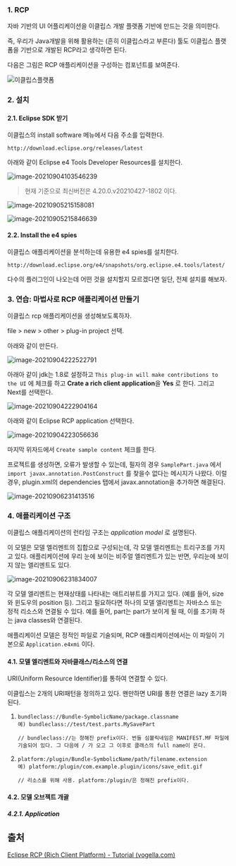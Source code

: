 ### 1. RCP

자바 기반의 UI 어플리케이션을 이클립스 개발 플랫폼 기반에 만드는 것을 의미한다.

즉, 우리가 Java개발을 위해 활용하는 (흔히 이클립스라고 부른다) 툴도 이클립스 플랫폼을 기반으로 개발된 RCP라고 생각하면 된다.

다음은 그림은 RCP 애플리케이션을 구성하는 컴포넌트를 보여준다.

![이클립스플랫폼](https://www.vogella.com/tutorials/EclipseRCP/img/architecture20.png)

### 2. 설치

#### 2.1. Eclipse SDK 받기

이클립스의 install software 메뉴에서 다음 주소를 입력한다.

```
http://download.eclipse.org/releases/latest
```

아래와 같이 Eclipse e4 Tools Developer Resources를 설치한다.

![image-20210904103546239](../../assets/images/post/eclipse/image-20210904103546239.png)

> 현재 기준으로 최신버전은 4.20.0.v20210427-1802 이다.

![image-20210905215158081](../../assets/images/post/eclipse/image-20210905215158081.png)

![image-20210905215846639](../../assets/images/post/eclipse/image-20210905215846639.png)

#### 2.2. Install the e4 spies

이클립스 애플리케이션을 분석하는데 유용한 e4 spies를 설치한다.

```
http://download.eclipse.org/e4/snapshots/org.eclipse.e4.tools/latest/
```

다수의 플러그인이 나오는데 어떤 것을 설치할지 모르겠다면 일단, 전체 설치를 해보자.

### 3. 연습: 마법사로 RCP 애플리케이션 만들기

이클립스 rcp 애플리케이션을 생성해보도록하자.

file > new > other > plug-in project 선택.

아래와 같이 만든다.

![image-20210904222522791](../../assets/images/post/eclipse/image-20210904222522791.png)

아래아 같이 jdk는 1.8로 설정하고 `This plug-in will make contributions to the UI` 에 체크를 하고 **Crate a rich client application**을 **Yes** 로 한다. 그리고 Next를 선택한다.

![image-20210904222904164](../../assets/images/post/eclipse/image-20210904222904164.png)

아래와 같이 Eclipse RCP application 선택한다.

![image-20210904223056636](../../assets/images/post/eclipse/image-20210904223056636.png)

마지막 위자드에서 `Create sample content` 체크를 한다. 

프로젝트를 생성하면, 오류가 발생할 수 있는데, 필자의 경우 `SamplePart.java` 에서 `import javax.annotation.PostConstruct` 를 찾을수 없다는 메시지가 나왔다. 이럴경우, plugin.xml의 dependencies 탭에서 javax.annotation을 추가하면 해결된다.

![image-20210906231413516](../../assets/images/post/eclipse/image-20210906231413516.png)

### 4. 애플리케이션 구조 

이클립스 애플리케이션의 런타임 구조는 *application model* 로 설명된다.

이 모델은 모델 엘리멘트의 집합으로 구성되는데, 각 모델 엘리멘트는 트리구조를 가지고 있다. 애플리케이션에 우리 눈에 보이는 비주얼 엘리멘트가 있는 반면, 우리눈에 보이지 않는 엘리멘트도 있다.

![image-20210906231834007](../../assets/images/post/eclipse/image-20210906231834007.png)

각 모델 엘리멘트는 현재상태를 나타내는 애트리뷰트를 가지고 있다. (예를 들어, size와 윈도우의 position 등). 그리고 필요하다면 하나의 모델 엘리멘트는 자바소스 또는 정적 리소스와 연결될 수 있다. 예를 들어, part는 part가 보이게 될 때, 이를 초기화 하는 java classes와 연결된다.

애플리케이션 모델은 정적인 파일로 기술되며, RCP 애플리케이션에서는 이 파일이 기본으로 `Application.e4xmi` 이다.

#### 4.1. 모델 엘리멘트와 자바클래스/리소스의 연결

URI(Uniform Resource Identifier)를 통하여 연결할 수 있다.

이클립스는 2개의 URI패턴을 정의하고 있다. 왠만하면 URI를 통한 연결은 lazy 초기화 된다.

1. ```
   bundleclass://Bundle-SymbolicName/package.classname
   예) bundleclass://test/test.parts.MySavePart
   
   // bundleclass://는 정해진 prefix이다. 번들 심볼릭네임은 MANIFEST.MF 파일에 기술되어 있다. 그 다음에 / 가 오고 그 이후로 클래스의 full name이 온다.
   ```

2. ```
   platform:/plugin/Bundle-SymbolicName/path/filename.extension
   예) platform:/plugin/com.example.plugin/icons/save_edit.gif
   
   // 리소스를 위해 사용. platform:/plugin/은 정해진 prefix이다.  
   ```

#### 4.2. 모델 오브젝트 개괄

##### 4.2.1. Application



## 출처

[Eclipse RCP (Rich Client Platform) - Tutorial (vogella.com)](https://www.vogella.com/tutorials/EclipseRCP/article.html)